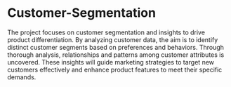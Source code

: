 # Customer-Segmentation
<p>The project focuses on customer segmentation and insights to drive product differentiation.
	 By analyzing customer data, the aim  is to identify distinct customer segments based on preferences and behaviors. 
	Through thorough analysis, relationships and patterns among customer attributes is uncovered. 
	These insights will guide marketing strategies to target new customers effectively and enhance product features to meet their specific demands.</p>
